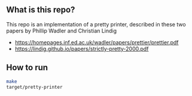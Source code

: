 ## What is this repo?
This repo is an implementation of a pretty printer, described in these two papers by Phillip Wadler and Christian Lindig

- https://homepages.inf.ed.ac.uk/wadler/papers/prettier/prettier.pdf
- https://lindig.github.io/papers/strictly-pretty-2000.pdf

## How to run
```sh
make
target/pretty-printer
```
